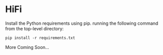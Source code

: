 HiFi
====

Install the Python requirements using pip. running the following command from the top-level directory:

`pip install -r requirements.txt`

More Coming Soon...
